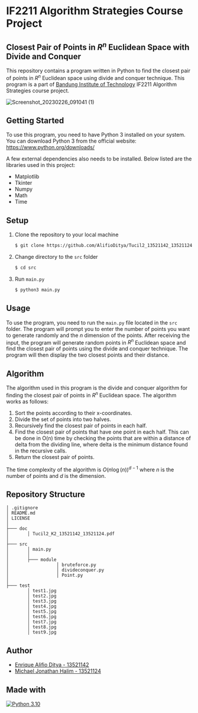 # IF2211 Algorithm Strategies Course Project
## Closest Pair of Points in $R^n$ Euclidean Space with Divide and Conquer

This repository contains a program written in Python to find the closest pair of points in $R^n$ Euclidean space using divide and conquer technique. This program is a part of [Bandung Institute of Technology](https://www.itb.ac.id/) IF2211 Algorithm Strategies course project.

![Screenshot_20230226_091041 (1)](https://user-images.githubusercontent.com/103266159/221415884-6adc7882-8aa1-456b-938e-2b73ec5e61ed.png)

## Getting Started
To use this program, you need to have Python 3 installed on your system. You can download Python 3 from the official website: https://www.python.org/downloads/

A few external dependencies also needs to be installed. Below listed are the libraries used in this project:
- Matplotlib
- Tkinter
- Numpy
- Math
- Time

## Setup
1. Clone the repository to your local machine
    ``` bash
    $ git clone https://github.com/AlifioDitya/Tucil2_13521142_13521124.git 
    ```
2. Change directory to the `src` folder
    ``` bash
    $ cd src
    ```
3. Run `main.py`
    ``` bash
    $ python3 main.py
    ```

## Usage
To use the program, you need to run the `main.py` file located in the `src` folder. The program will prompt you to enter the number of points you want to generate randomly and the $n$ dimension of the points. After receiving the input, the program will generate random points in $R^n$ Euclidean space and find the closest pair of points using the divide and conquer technique. The program will then display the two closest points and their distance.

## Algorithm
The algorithm used in this program is the divide and conquer algorithm for finding the closest pair of points in $R^n$ Euclidean space. The algorithm works as follows:

1. Sort the points according to their x-coordinates.
2. Divide the set of points into two halves.
3. Recursively find the closest pair of points in each half.
4. Find the closest pair of points that have one point in each half. This can be done in O(n) time by checking the points that are within a distance of delta from the dividing line, where delta is the minimum distance found in the recursive calls.
5. Return the closest pair of points.

The time complexity of the algorithm is $O(n \log(n))^{d-1}$ where $n$ is the number of points and $d$ is the dimension.

## Repository Structure
```
│ .gitignore
│ README.md
│ LICENSE
│
├─── doc
│       │ Tucil2_K2_13521142_13521124.pdf
│
├─── src
│       │ main.py
│       │ 
│       ├─── module
│                  │ bruteforce.py
│                  │ divideconquer.py
│                  │ Point.py
│
├─── test
        │ test1.jpg
        │ test2.jpg
        │ test3.jpg
        │ test4.jpg
        │ test5.jpg
        │ test6.jpg
        │ test7.jpg
        │ test8.jpg
        │ test9.jpg
```

## Author
- [Enrique Alifio Ditya - 13521142](https://github.com/AlifioDitya) 
- [Michael Jonathan Halim - 13521124](https://github.com/maikeljh) 

## Made with
[![Python 3.10](https://img.shields.io/badge/Python-3776AB?style=for-the-badge&logo=python&logoColor=white)](https://www.python.org/downloads/)